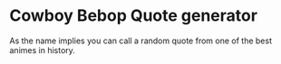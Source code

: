 # Cowboy Bebop Quote generator

As the name implies you can call a random quote from one of the best animes in history.
